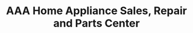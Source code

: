 ---
title: "AAA Home Appliance Sales, Repair and Parts Center"
url: /saint-peters/aaa-home-appliance-sales-repair-and-parts-center/
shop: appliance
---